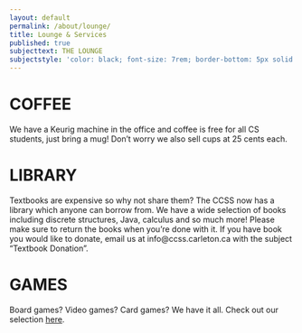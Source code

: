 ```yaml
---
layout: default
permalink: /about/lounge/
title: Lounge & Services
published: true
subjecttext: THE LOUNGE
subjectstyle: 'color: black; font-size: 7rem; border-bottom: 5px solid black;'
---
```

<!--h1 class='big-page-title centered'>THE LOUNGE</h1-->
<div class='dark'>
  <div class='content-wrap dark'>
    <h1>COFFEE</h1>
    <p>We have a Keurig machine in the office and coffee is free for all CS students, just bring a mug! Don’t worry we also sell cups at 25 cents each.</p>
  </div>
  <div class="page-image-wrapper parallax" style="background-image: linear-gradient(rgba(0, 0, 0, 0.5), rgba(0, 0, 0, 0.5)), url('../../images/coffee_1.jpg'); font-size:{{ page.subjectsize }};">
  </div>

  <div class='content-wrap dark'>
    <h1>LIBRARY</h1>
    <p>Textbooks are expensive so why not share them? The CCSS now has a library which anyone can borrow from. We have a wide selection of books including discrete structures, Java, calculus and so much more! Please make sure to return the books when you’re done with it. If you have book you would like to donate, email us at info@ccss.carleton.ca with the subject “Textbook Donation”.</p>
  </div>
  <div class="page-image-wrapper parallax" style="background-image: linear-gradient(rgba(0, 0, 0, 0.5), rgba(0, 0, 0, 0.5)), url('../../images/library_1.jpg'); font-size:{{ page.subjectsize }};">
  </div>

  <div class='content-wrap dark'>
    <h1>GAMES</h1>
    <p>Board games? Video games? Card games? We have it all. Check out our selection <a href='https://docs.google.com/spreadsheets/d/1U95tQdS5STzrbfIILKGxJU-YITvph1yzRQ9tKfhiFj4/edit?usp=sharing'>here</a>.</p>
  </div>
  <div class="page-image-wrapper parallax" style="background-image: linear-gradient(rgba(0, 0, 0, 0.5), rgba(0, 0, 0, 0.5)), url('../../images/ps3.jpg'); font-size:{{ page.subjectsize }};">
  </div>
</div>